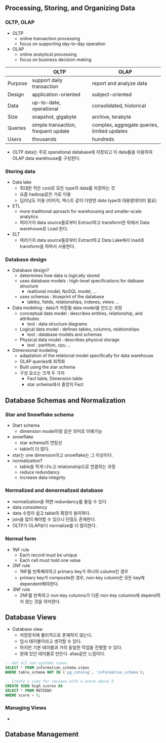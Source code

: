 ## Processing, Storing, and Organizing Data
### OLTP, OLAP
- OLTP
  - online transaction processing
  - focus on supporting day-to-day operation
- OLAP
  - online analytical processing
  - focus on business decision making

||OLTP|OLAP|
|------|---|---|
|Purpose|support daily transaction|report and analyze data|
|Design|application-oriented|subject-oriented|
|Data|up-to-date, operational|consolidated, historical|
|Size|snapshot, gigabyte|archive, terabyte|
|Queries|simple transaction, frequent update|complex, aggregate queries, limited updates|
|Users|thousands|hundreds|

- OLTP data는 주로 operational database에 저장되고 이 data들을 이용하여 OLAP data warehouse를 구성한다.

### Storing data
- Data lake
  - 최대한 적은 cost로 모든 type의 data를 저장하는 것
  - 요즘 hadoop같은 거로 이용
  - 딥러닝도 이용 (이미지, 텍스트 같이 다양한 data type과 대용량데이터 필요)
- ETL
  - more traditional aproach for warehousing and smaller-scale analytics
  - 여러가지 data source들로부터 Extract하고 transform한 뒤에서 Data warehouse로 Load 한다.
- ELT
  - 여러가지 data source들로부터 Extract하고 Data Lake에서 load과 transform을 하여서 사용한다.

### Database design
- Database design?
  - determines how data is logically stored
  - uses database models : high-level specifications for datbase structure
    - realtional model, NoSQL model, ...
  - uses schemas : blueprint of the database
    - tables, fields, relationships, indexes, views ...
- Data modeling : data가 저장될 data model을 만드는 과정
  - conceptual data model : describes entities, relationship, and attributes
    - tool : data structure diagrams
  - Logical data model : defines tables, columns, relationships
    - tool : database models and schemas
  - Physical data model : describes physical storage
    - tool : partition, cpu ...
- Dimensional modeling
  - adaptation of the relational model specifically for data warehouse
  - OLAP queries에 최적화
  - Built using the star schema
  - 구성 요소는 크게 두 가지
    - Fact table, Dimension table
    - star schema에서 중앙이 Fact

## Database Schemas and Normalization
### Star and Snowflake schema
- Start schema
  - dimension model이랑 같은 의미로 이해가능
- snowflake
  - star schema의 연장선
  - table이 더 많다.
- star는 one dimension이고 snowflake는 그 이상이다.
- normalization?
  - table을 작게 나누고 relationship으로 연결하는 과정
  - reduce redundancy
  - increase data integrity

### Normalized and denormalized database
- normalization을 하면 redundancy를 줄일 수 있다.
- data consistency
- data 수정이 쉽고 table의 확장이 용이하다.
- join을 많이 해야할 수 있으니 단점도 존재한다.
- OLTP가 OLAP보다 normalize를 더 많이한다.

### Normal form
- 1NF rule
  - Each record must be unique
  - Each cell must hold one value
- 2NF rule
  - 1NF를 만족해야하고 primary key가 하나의 column인 경우
  - primary key가 composite한 경우, non-key column은 모든 key에 dependent해야한다.
- 3NF rule
  - 2NF를 만족하고 non-key columns가 다른 non-key columns에 depend하지 않는 것을 의미한다.

## Database Views
- Database view
  - 저장장치에 물리적으로 존재하지 않는다.
  - 임시 테이블이라고 생각할 수 있다.
  - 하지만 기본 테이블과 거의 동일한 작업을 진행할 수 있다.
  - 원래 있던 테이블로 만든다. alias같은 느낌이다.

```sql
-- Get all non-systems views
SELECT * FROM information_schema.views
WHERE table_schema NOT IN ('pg_catalog', 'information_schema');

-- Create a view for reviews with a score above 9
CREATE VIEW high_scores AS
SELECT * FROM REVIEWS
WHERE score > 9;
```
### Managing Views
- 

## Database Management